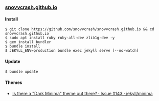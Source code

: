 ### [snovvcrash.github.io](https://snovvcrash.github.io "snovvcrash’s Security Blog | Заметки циничного хакера")

#### Install

```
$ git clone https://github.com/snovvcrash/snovvcrash.github.io && cd snovvcrash.github.io
$ sudo apt install ruby ruby-all-dev zlib1g-dev -y
$ gem install bundler
$ bundle install
$ JEKYLL_ENV=production bundle exec jekyll serve [--no-watch]
```

#### Update

```
$ bundle update
```

#### Themes

* [Is there a "Dark Minima" theme out there? · Issue #143 · jekyll/minima](https://github.com/jekyll/minima/issues/143)
